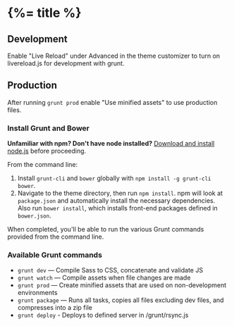# {%= title %}

## Development

Enable "Live Reload" under Advanced in the theme customizer to turn on livereload.js for development with grunt.

## Production

After running `grunt prod` enable "Use minified assets" to use production files.

### Install Grunt and Bower

**Unfamiliar with npm? Don't have node installed?** [Download and install node.js](http://nodejs.org/download/) before proceeding.

From the command line:

1. Install `grunt-cli` and `bower` globally with `npm install -g grunt-cli bower`.
2. Navigate to the theme directory, then run `npm install`. npm will look at `package.json` and automatically install the necessary dependencies. Also run `bower install`, which installs front-end packages defined in `bower.json`.

When completed, you'll be able to run the various Grunt commands provided from the command line.

### Available Grunt commands

* `grunt dev` — Compile Sass to CSS, concatenate and validate JS
* `grunt watch` — Compile assets when file changes are made
* `grunt prod` — Create minified assets that are used on non-development environments
* `grunt package` — Runs all tasks, copies all files excluding dev files, and compresses into a zip file
* `grunt deploy` - Deploys to defined server in /grunt/rsync.js
